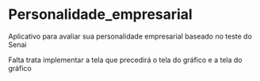 # Personalidade_empresarial
Aplicativo para avaliar sua personalidade empresarial baseado no teste do Senai

Falta trata implementar a tela que precedirá o tela do gráfico e a tela do gráfico
